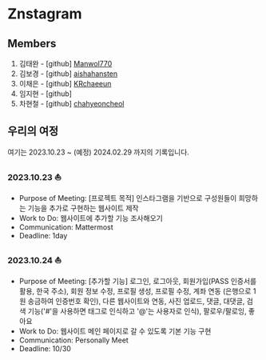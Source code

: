 # Znstagram  
## Members  
1. 김태완 - [github] [Manwol770](https://github.com/Manwol770/Manwol770) 
2. 김보경 - [github] [aishahansten](https://github.com/aishahansten)
3. 이채은 - [github] [KRchaeeun](https://github.com/KRchaeeun/Profile)  
4. 임지현 - [github]
5. 차현철 - [github] [chahyeoncheol](https://github.com/chahyeoncheol)
  
  
## 우리의 여정  
여기는 2023.10.23 ~ (예정) 2024.02.29 까지의 기록입니다.
### 2023.10.23 ⛵
- Purpose of Meeting: [프로젝트 목적] 인스타그램을 기반으로 구성원들이 희망하는 기능을 추가로 구현하는 웹사이트 제작
- Work to Do: 웹사이트에 추가할 기능 조사해오기
- Communication: Mattermost  
- Deadline: 1day  

### 2023.10.24 ⛵
- Purpose of Meeting: [추가할 기능] 로그인, 로그아웃, 회원가입(PASS 인증서를 활용, 한국 주소), 회원 정보 수정, 프로필 생성, 프로필 수정, 계좌 연동 (은행으로 1원 송금하여 인증번호 확인), 다른 웹사이트와 연동, 사진 업로드, 댓글, 대댓글, 검색 기능('#'을 사용하면 태그로 인식하고 '@'는 사용자로 인식), 팔로우/팔로잉, 좋아요
- Work to Do: 웹사이트 메인 페이지로 갈 수 있도록 기본 기능 구현 
- Communication: Personally Meet
- Deadline: 10/30    